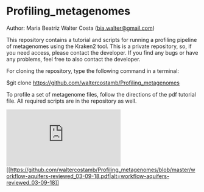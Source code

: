 # Profiling_metagenomes
Author: Maria Beatriz Walter Costa (bia.walter@gmail.com)

This repository contains a tutorial and scripts for running a profiling pipeline of metagenomes using the Kraken2 tool. This is a private repository, so, if you need access, please contact the developer. If you find any bugs or have any problems, feel free to also contact the developer.

For cloning the repository, type the following command in a terminal:

$git clone https://github.com/waltercostamb/Profiling_metagenomes

To profile a set of metagenome files, follow the directions of the pdf tutorial file. All required scripts are in the repository as well. 

![Pipeline](https://github.com/waltercostamb/Profiling_metagenomes/workflow-aquifers-reviewed_03-09-18.pdf)
[[https://github.com/waltercostamb/Profiling_metagenomes/blob/master/workflow-aquifers-reviewed_03-09-18.pdf|alt=workflow-aquifers-reviewed_03-09-18]]
